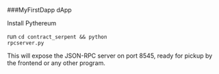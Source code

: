 ###MyFirstDapp dApp

Install Pythereum

run <code>cd contract_serpent && python rpcserver.py</code>

This will expose the JSON-RPC server on port 8545, ready for pickup by the frontend or any other program.
